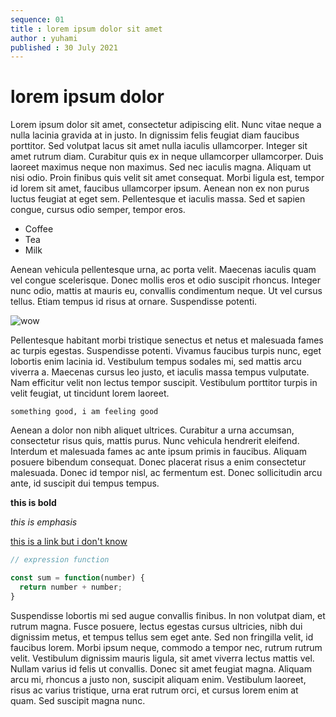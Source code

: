 ```yaml
---
sequence: 01
title : lorem ipsum dolor sit amet
author : yuhami
published : 30 July 2021
---
```


# lorem ipsum dolor

Lorem ipsum dolor sit amet, consectetur adipiscing elit. Nunc vitae neque a nulla lacinia gravida at in justo. In dignissim felis feugiat diam faucibus porttitor. Sed volutpat lacus sit amet nulla iaculis ullamcorper. Integer sit amet rutrum diam. Curabitur quis ex in neque ullamcorper ullamcorper. Duis laoreet maximus neque non maximus. Sed nec iaculis magna. Aliquam ut nisi odio. Proin finibus quis velit sit amet consequat. Morbi ligula est, tempor id lorem sit amet, faucibus ullamcorper ipsum. Aenean non ex non purus luctus feugiat at eget sem. Pellentesque et iaculis massa. Sed et sapien congue, cursus odio semper, tempor eros.

- Coffee
- Tea
- Milk

Aenean vehicula pellentesque urna, ac porta velit. Maecenas iaculis quam vel congue scelerisque. Donec mollis eros et odio suscipit rhoncus. Integer nunc odio, mattis at mauris eu, convallis condimentum neque. Ut vel cursus tellus. Etiam tempus id risus at ornare. Suspendisse potenti.

![wow](https://media0.giphy.com/media/b8RfbQFaOs1rO10ren/giphy.gif "wow")

Pellentesque habitant morbi tristique senectus et netus et malesuada fames ac turpis egestas. Suspendisse potenti. Vivamus faucibus turpis nunc, eget lobortis enim lacinia id. Vestibulum tempus sodales mi, sed mattis arcu viverra a. Maecenas cursus leo justo, et iaculis massa tempus vulputate. Nam efficitur velit non lectus tempor suscipit. Vestibulum porttitor turpis in velit feugiat, ut tincidunt lorem laoreet.

`something good, i am feeling good`

Aenean a dolor non nibh aliquet ultrices. Curabitur a urna accumsan, consectetur risus quis, mattis purus. Nunc vehicula hendrerit eleifend. Interdum et malesuada fames ac ante ipsum primis in faucibus. Aliquam posuere bibendum consequat. Donec placerat risus a enim consectetur malesuada. Donec id tempor nisl, ac fermentum est. Donec sollicitudin arcu ante, id suscipit dui tempus tempus.

__this is bold__

_this is emphasis_

[this is a link but i don't know](https://google.cum)

```javascript
// expression function

const sum = function(number) {
  return number + number;
}
```

Suspendisse lobortis mi sed augue convallis finibus. In non volutpat diam, et rutrum magna. Fusce posuere, lectus egestas cursus ultricies, nibh dui dignissim metus, et tempus tellus sem eget ante. Sed non fringilla velit, id faucibus lorem. Morbi ipsum neque, commodo a tempor nec, rutrum rutrum velit. Vestibulum dignissim mauris ligula, sit amet viverra lectus mattis vel. Nullam varius id felis ut convallis. Donec sit amet feugiat magna. Aliquam arcu mi, rhoncus a justo non, suscipit aliquam enim. Vestibulum laoreet, risus ac varius tristique, urna erat rutrum orci, et cursus lorem enim at quam. Sed suscipit magna nunc.
